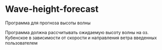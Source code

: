 # Wave-height-forecast
Программа для прогноза высоты волны

Программа должна рассчитывать ожидаемую высоту волны на оз. Кубенское в зависимости от скорости и направления ветра введенных пользователем
